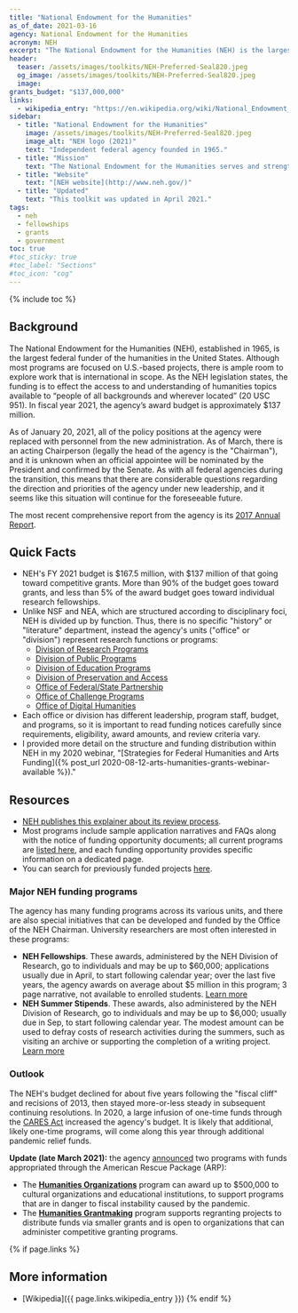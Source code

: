 ```yaml
---
title: "National Endowment for the Humanities"
as_of_date: 2021-03-16
agency: National Endowment for the Humanities
acronym: NEH
excerpt: "The National Endowment for the Humanities (NEH) is the largest federal funder of humanities-focused programs and grants in the US. In 2021, NEH will award nearly $140 million to projects across the country. This toolkit offers an overview of the agency and its current major programs."
header:
  teaser: /assets/images/toolkits/NEH-Preferred-Seal820.jpeg
  og_image: /assets/images/toolkits/NEH-Preferred-Seal820.jpeg
  image:
grants_budget: "$137,000,000"
links:
  - wikipedia_entry: "https://en.wikipedia.org/wiki/National_Endowment_for_the_Humanities"
sidebar:
  - title: "National Endowment for the Humanities"
    image: /assets/images/toolkits/NEH-Preferred-Seal820.jpeg
    image_alt: "NEH logo (2021)"
    text: "Independent federal agency founded in 1965."
  - title: "Mission"
    text: "The National Endowment for the Humanities serves and strengthens our nation by supporting high-quality projects and programs in the humanities and by making the humanities available to all Americans."
  - title: "Website"
    text: "[NEH website](http://www.neh.gov/)"
  - title: "Updated"
    text: "This toolkit was updated in April 2021."
tags: 
  - neh
  - fellowships
  - grants
  - government
toc: true
#toc_sticky: true
#toc_label: "Sections"
#toc_icon: "cog"
---
```


{% include toc %}

## Background

The National Endowment for the Humanities (NEH), established in 1965, is the largest federal funder of the humanities in the United States. Although most programs are focused on U.S.-based projects, there is ample room to explore work that is international in scope. As the NEH legislation states, the funding is to effect the access to and understanding of humanities topics available to “people of all backgrounds and wherever located” (20 USC 951). In fiscal year 2021, the agency’s award budget is approximately $137 million.

As of January 20, 2021, all of the policy positions at the agency were replaced with personnel from the new administration. As of March, there is an acting Chairperson (legally the head of the agency is the "Chairman"), and it is unknown when an official appointee will be nominated by the President and confirmed by the Senate. As with all federal agencies during the transition, this means that there are considerable questions regarding the direction and priorities of the agency under new leadership, and it seems like this situation will continue for the foreseeable future.  

The most recent comprehensive report from the agency is its [2017 Annual Report](https://www.neh.gov/sites/default/files/inline-files/06.3.20.AR_.pdf).

## Quick Facts

* NEH's FY 2021 budget is $167.5 million, with $137 million of that going toward competitive grants. More than 90% of the budget goes toward grants, and less than 5% of the award budget goes toward individual research fellowships.
* Unlike NSF and NEA, which are structured according to disciplinary foci, NEH is divided up by function. Thus, there is no specific "history" or "literature" department, instead the agency's units ("office" or "division") represent research functions or programs: 
  * [Division of Research Programs](https://www.neh.gov/divisions/research)
  * [Division of Public Programs](https://www.neh.gov/divisions/public)
  * [Division of Education Programs](https://www.neh.gov/divisions/education) 
  * [Division of Preservation and Access](https://www.neh.gov/divisions/preservation)
  * [Office of Federal/State Partnership](https://www.neh.gov/divisions/fedstate)
  * [Office of Challenge Programs](https://www.neh.gov/divisions/challenge)
  * [Office of Digital Humanities](https://www.neh.gov/divisions/odh)
* Each office or division has different leadership, program staff, budget, and programs, so it is important to read funding notices carefully since requirements, eligibility, award amounts, and review criteria vary.
* I provided more detail on the structure and funding distribution within NEH in my 2020 webinar, "[Strategies for Federal Humanities and Arts Funding]({% post_url 2020-08-12-arts-humanities-grants-webinar-available %})."

## Resources
* [NEH publishes this explainer about its review process](https://www.neh.gov/grants/application-process). 
* Most programs include sample application narratives and FAQs along with the notice of funding opportunity documents; all current programs are [listed here](https://www.neh.gov/grants/listing), and each funding opportunity provides specific information on a dedicated page. 
* You can search for previously funded projects [here](https://securegrants.neh.gov/publicquery/).

### Major NEH funding programs

The agency has many funding programs across its various units, and there are also special initiatives that can be developed and funded by the Office of the NEH Chairman. University researchers are most often interested in these programs: 

* __NEH Fellowships__. These awards, administered by the NEH Division of Research, go to individuals and may be up to $60,000; applications usually due in April, to start following calendar year; over the last five years, the agency awards on average about $5 million in this program; 3 page narrative, not available to enrolled students. [Learn more](https://www.neh.gov/grants/research/fellowships)
* __NEH Summer Stipends__. These awards, also administered by the NEH Division of Research, go to individuals and may be up to $6,000; usually due in Sep, to start following calendar year. The modest amount can be used to defray costs of research activities during the summers, such as visiting an archive or supporting the completion of a writing project. [Learn more](https://www.neh.gov/grants/research/summer-stipends) 

### Outlook

The NEH's budget declined for about five years following the "fiscal cliff" and recisions of 2013, then stayed more-or-less steady in subsequent continuing resolutions. In 2020, a large infusion of one-time funds through the [CARES Act](https://en.wikipedia.org/wiki/CARES_Act) increased the agency's budget. It is likely that additional, likely one-time programs, will come along this year through additional pandemic relief funds. 

**Update (late March 2021):** the agency [announced](https://www.neh.gov/news/neh-offers-arp-relief-funding-economic-recovery-cultural-and-educational-institutions) two programs with funds appropriated through the American Rescue Package (ARP):

* The **[Humanities Organizations](https://www.neh.gov/program/american-rescue-plan-humanities-organizations)** program can award up to $500,000 to cultural organizations and educational institutions, to support programs that are in danger to fiscal instability caused by the pandemic.
* The **[Humanities Grantmaking](https://www.neh.gov/program/american-rescue-plan-humanities-grantmaking)** program supports regranting projects to distribute funds via smaller grants and is open to organizations that can administer competitive granting programs.

{% if page.links %}
## More information

* [Wikipedia]({{ page.links.wikipedia_entry }})
{% endif %}